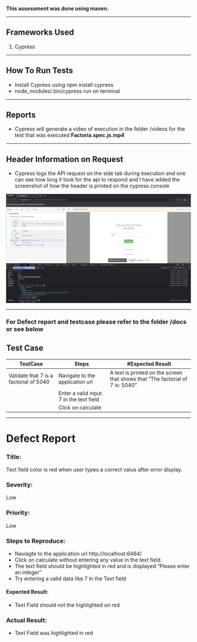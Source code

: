 **This assessment was done using maven.**

---

## Frameworks Used

1. Cypress

---


## How To Run Tests 
- Install Cypress using npm install cypress
-  node_modules/.bin/cypress run on terminal

---
## Reports

- Cypress will generate a video of execution in the folder /videos for the test that was executed **Factoria.spec.js.mp4**

---

## Header Information on Request

- Cypress logs the API request on the side tab during execution and one can see how long it took for the api to respond and I have added the screenshot of how the header is printed on the cypress console

![Alt text](./Images/ConsoleHeaderLog.png?raw=true "Log View")

---
### For Defect report and testcase please refer to the folder /docs or see below

## Test Case

| TestCase | Steps  | #Expected Result  |
| ------- | --- | --- |
| Validate that 7 is a factorial of 5040 | Navigate to the application url | A text is printed on the screen that shows that “The factorial of 7 is: 5040” |
|  | Enter a valid input 7 in the text field  |  |
|  | Click on calculate | |

---
# Defect Report

### Title:
Text field color is red when user types a correct value after error display.

### Severity:
Low

### Priority:
Low

### Steps to Reproduce:
- Naviagte to the application url http://localhost:6464/
- Click on calculate without entering any value in the text field. 
- The text field should be highlighted in red and is displayed “Please enter an integer”
- Try entering a valid data like 7 in the Text field

#### Expected Result:
- Text Field should not the highlighted on red

### Actual Result:
- Text Field was highlighted in red

